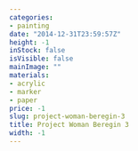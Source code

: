 ```yaml
---
categories:
- painting
date: "2014-12-31T23:59:57Z"
height: -1
inStock: false
isVisible: false
mainImage: ""
materials:
- acrylic
- marker
- paper
price: -1
slug: project-woman-beregin-3
title: Project Woman Beregin 3
width: -1
---
```


